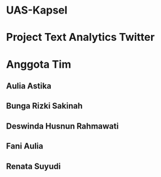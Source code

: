 # UAS-Kapsel
# Project Text Analytics Twitter 
# Anggota Tim
## Aulia Astika
## Bunga Rizki Sakinah
## Deswinda Husnun Rahmawati
## Fani Aulia
## Renata Suyudi
